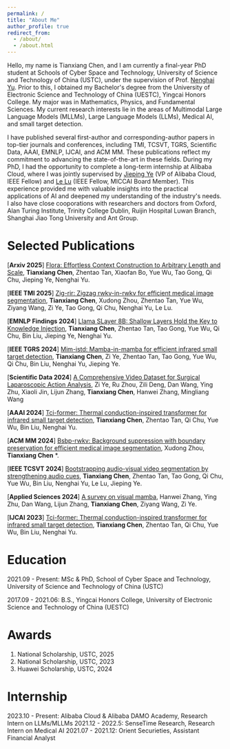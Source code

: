 ```yaml
---
permalink: /
title: "About Me"
author_profile: true
redirect_from: 
  - /about/
  - /about.html
---
```



Hello, my name is Tianxiang Chen, and I am currently a final-year PhD student at Schools of Cyber Space and Technology, University of Science and Technology of China (USTC), under the supervision of Prof. [Nenghai Yu](https://scholar.google.com/citations?user=7620QAMAAAAJ&hl=en). Prior to this, I obtained my Bachelor's degree from the University of Electronic Science and Technology of China (UESTC), Yingcai Honors College. My major was in Mathematics, Physics, and Fundamental Sciences. My current research interests lie in the areas of Multimodal Large Language Models (MLLMs), Large Language Models (LLMs), Medical AI, and small target detection.

I have published several first-author and corresponding-author papers in top-tier journals and conferences, including TMI, TCSVT, TGRS, Scientific Data, AAAI, EMNLP, IJCAI, and ACM MM. These publications reflect my commitment to advancing the state-of-the-art in these fields. During my PhD, I had the opportunity to complete a long-term internship at Alibaba Cloud, where I was jointly supervised by [Jieping Ye](https://scholar.google.com/citations?user=T9AzhwcAAAAJ&hl=en) (VP of Alibaba Cloud, IEEE Fellow) and [Le Lu](https://scholar.google.com/citations?user=kZn0f6gAAAAJ&hl=en) (IEEE Fellow, MICCAI Board Member). This experience provided me with valuable insights into the practical applications of AI and deepened my understanding of the industry's needs. I also have close cooporations with researchers and doctors from Oxford, Alan Turing Institute, Trinity College Dublin, Ruijin Hospital Luwan Branch, Shanghai Jiao Tong University and Ant Group.

Selected Publications
======
[**Arxiv 2025**] [Flora: Effortless Context Construction to Arbitrary Length and Scale](https://arxiv.org/pdf/2507.19786?), **Tianxiang Chen**, Zhentao Tan, Xiaofan Bo, Yue Wu, Tao Gong, Qi Chu, Jieping Ye, Nenghai Yu.

[**IEEE TMI 2025**] [Zig-rir: Zigzag rwkv-in-rwkv for efficient medical image segmentation](https://ieeexplore.ieee.org/abstract/document/10969076/), **Tianxiang Chen**, Xudong Zhou, Zhentao Tan, Yue Wu, Ziyang Wang, Zi Ye, Tao Gong, Qi Chu, Nenghai Yu, Le Lu.

[**EMNLP Findings 2024**] [Llama SLayer 8B: Shallow Layers Hold the Key to Knowledge Injection](https://arxiv.org/pdf/2410.02330?), **Tianxiang Chen**, Zhentao Tan, Tao Gong, Yue Wu, Qi Chu, Bin Liu, Jieping Ye, Nenghai Yu.

[**IEEE TGRS 2024**] [Mim-istd: Mamba-in-mamba for efficient infrared small target detection](https://ieeexplore.ieee.org/abstract/document/10740056/), **Tianxiang Chen**, Zi Ye, Zhentao Tan, Tao Gong, Yue Wu, Qi Chu, Bin Liu, Nenghai Yu, Jieping Ye.

[**Scientific Data 2024**] [A Comprehensive Video Dataset for Surgical Laparoscopic Action Analysis](https://www.nature.com/articles/s41597-025-05093-7), Zi Ye, Ru Zhou, Zili Deng, Dan Wang, Ying Zhu, Xiaoli Jin, Lijun Zhang, **Tianxiang Chen**, Hanwei Zhang, Mingliang Wang

[**AAAI 2024**] [Tci-former: Thermal conduction-inspired transformer for infrared small target detection](https://ojs.aaai.org/index.php/AAAI/article/download/27882/27789), **Tianxiang Chen**, Zhentao Tan, Qi Chu, Yue Wu, Bin Liu, Nenghai Yu.

[**ACM MM 2024**] [Bsbp-rwkv: Background suppression with boundary preservation for efficient medical image segmentation](https://dl.acm.org/doi/abs/10.1145/3664647.3681033), Xudong Zhou, **Tianxiang Chen** *.

[**IEEE TCSVT 2024**] [Bootstrapping audio-visual video segmentation by strengthening audio cues](https://ieeexplore.ieee.org/abstract/document/10735252/), **Tianxiang Chen**, Zhentao Tan, Tao Gong, Qi Chu, Yue Wu, Bin Liu, Nenghai Yu, Le Lu, Jieping Ye.

[**Applied Sciences 2024**] [A survey on visual mamba](https://www.mdpi.com/2076-3417/14/13/5683), Hanwei Zhang, Ying Zhu, Dan Wang, Lijun Zhang, **Tianxiang Chen**, Ziyang Wang, Zi Ye.

[**IJCAI 2023**] [Tci-former: Thermal conduction-inspired transformer for infrared small target detection](https://www.ijcai.org/proceedings/2023/0066.pdf), **Tianxiang Chen**, Zhentao Tan, Qi Chu, Yue Wu, Bin Liu, Nenghai Yu.

Education
======

2021.09 - Present: MSc & PhD, School of Cyber Space and Technology, University of Science and Technology of China (USTC)

2017.09 - 2021.06: B.S., Yingcai Honors College, University of Electronic Science and Technology of China (UESTC)

Awards
======
1. National Scholarship, USTC, 2025
2. National Scholarship, USTC, 2023
3. Huawei Scholarship, USTC, 2024

Internship
======

2023.10 - Present: Alibaba Cloud & Alibaba DAMO Academy, Research Intern on LLMs/MLLMs
2021.12 - 2022.5: SenseTime Research, Research Intern on Medical AI
2021.07 - 2021.12: Orient Securieties, Assistant Financial Analyst

